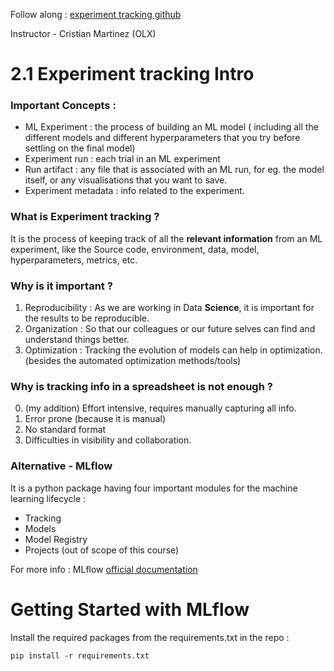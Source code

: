 Follow along : [experiment tracking github](https://github.com/DataTalksClub/mlops-zoomcamp/tree/main/02-experiment-tracking)

Instructor - Cristian Martinez (OLX)

# 2.1 Experiment tracking Intro

### Important Concepts :
- ML Experiment : the process of building an ML model ( including all the different models and different hyperparameters that you try before settling on the final model)
- Experiment run : each trial in an ML experiment
- Run artifact : any file that is associated with an ML run, for eg. the model itself, or any visualisations that you want to save.
- Experiment metadata : info related to the experiment.

### What is Experiment tracking ?

It is the process of keeping track of all the **relevant information** from an ML experiment, like the Source code, environment, data, model, hyperparameters, metrics, etc.

### Why is it important ?

1. Reproducibility : As we are working in Data **Science**, it is important for the results to be reproducible.
2. Organization : So that our colleagues or our future selves can find and understand things better.
3. Optimization : Tracking the evolution of models can help in optimization. (besides the automated optimization methods/tools)

### Why is tracking info in a spreadsheet is not enough ?

0. (my addition) Effort intensive, requires manually capturing all info.
1. Error prone (because it is manual)
2. No standard format
3. Difficulties in visibility and collaboration.

### Alternative - MLflow

It is a python package having four important modules for the machine learning lifecycle :
- Tracking
- Models
- Model Registry
- Projects (out of scope of this course)

For more info : MLflow [official documentation](https://mlflow.org/)


# Getting Started with MLflow

Install the required packages from the requirements.txt in the repo :
```
pip install -r requirements.txt
```